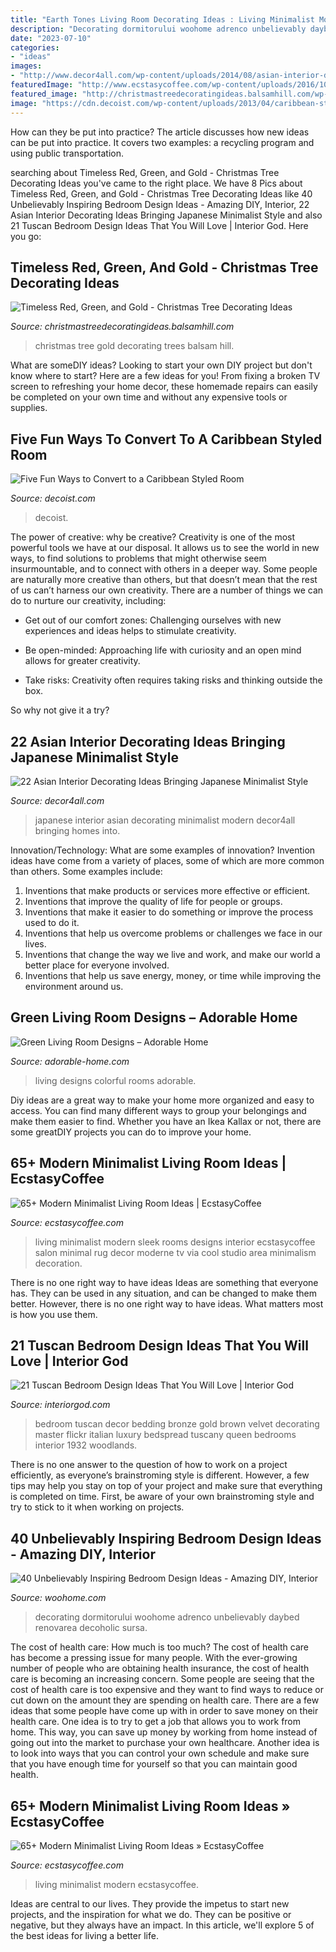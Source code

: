 ```yaml
---
title: "Earth Tones Living Room Decorating Ideas : Living Minimalist Modern Ecstasycoffee"
description: "Decorating dormitorului woohome adrenco unbelievably daybed renovarea decoholic sursa"
date: "2023-07-10"
categories:
- "ideas"
images:
- "http://www.decor4all.com/wp-content/uploads/2014/08/asian-interior-decorating-japanese-minimalist-style-17.jpg"
featuredImage: "http://www.ecstasycoffee.com/wp-content/uploads/2016/10/Sleek-Minimalist-Living-Room.jpg"
featured_image: "http://christmastreedecoratingideas.balsamhill.com/wp-content/uploads/2016/02/DSC_0122-resize.jpg"
image: "https://cdn.decoist.com/wp-content/uploads/2013/04/caribbean-styled-living-room.jpg"
---
```



How can they be put into practice?
The article discusses how new ideas can be put into practice. It covers two examples: a recycling program and using public transportation.

	

		
searching about Timeless Red, Green, and Gold - Christmas Tree Decorating Ideas you've came to the right place. We have 8 Pics about Timeless Red, Green, and Gold - Christmas Tree Decorating Ideas like 40 Unbelievably Inspiring Bedroom Design Ideas - Amazing DIY, Interior, 22 Asian Interior Decorating Ideas Bringing Japanese Minimalist Style and also 21 Tuscan Bedroom Design Ideas That You Will Love | Interior God. Here you go:
		
    
## Timeless Red, Green, And Gold - Christmas Tree Decorating Ideas

<img loading=lazy src="http://christmastreedecoratingideas.balsamhill.com/wp-content/uploads/2016/02/DSC_0122-resize.jpg" onerror="this.onerror=null;this.src='https://tse2.mm.bing.net/th?id=OIP.UXBJK3JMVeZxvcVOzi1y0QHaLH&amp;pid=15.1';" alt="Timeless Red, Green, and Gold - Christmas Tree Decorating Ideas">

_Source: christmastreedecoratingideas.balsamhill.com_

>christmas tree gold decorating trees balsam hill. 

	

What are someDIY ideas?
Looking to start your own DIY project but don't know where to start? Here are a few ideas for you! From fixing a broken TV screen to refreshing your home decor, these homemade repairs can easily be completed on your own time and without any expensive tools or supplies.

    
## Five Fun Ways To Convert To A Caribbean Styled Room

<img loading=lazy src="https://cdn.decoist.com/wp-content/uploads/2013/04/caribbean-styled-living-room.jpg" onerror="this.onerror=null;this.src='https://tse3.mm.bing.net/th?id=OIP.JmP1R3u5bv1sqDQtAZKBBgHaE2&amp;pid=15.1';" alt="Five Fun Ways to Convert to a Caribbean Styled Room">

_Source: decoist.com_

>decoist. 

	

The power of creative: why be creative?
Creativity is one of the most powerful tools we have at our disposal. It allows us to see the world in new ways, to find solutions to problems that might otherwise seem insurmountable, and to connect with others in a deeper way.
Some people are naturally more creative than others, but that doesn’t mean that the rest of us can’t harness our own creativity. There are a number of things we can do to nurture our creativity, including:

- Get out of our comfort zones: Challenging ourselves with new experiences and ideas helps to stimulate creativity.

- Be open-minded: Approaching life with curiosity and an open mind allows for greater creativity.

- Take risks: Creativity often requires taking risks and thinking outside the box.

So why not give it a try?

    
## 22 Asian Interior Decorating Ideas Bringing Japanese Minimalist Style

<img loading=lazy src="http://www.decor4all.com/wp-content/uploads/2014/08/asian-interior-decorating-japanese-minimalist-style-17.jpg" onerror="this.onerror=null;this.src='https://tse4.mm.bing.net/th?id=OIP.dT-nMdBjZvvAxmlmcZtNzgHaEq&amp;pid=15.1';" alt="22 Asian Interior Decorating Ideas Bringing Japanese Minimalist Style">

_Source: decor4all.com_

>japanese interior asian decorating minimalist modern decor4all bringing homes into. 

	

Innovation/Technology: What are some examples of innovation?
Invention ideas have come from a variety of places, some of which are more common than others. Some examples include:
1. Inventions that make products or services more effective or efficient. 
2. Inventions that improve the quality of life for people or groups. 
3. Inventions that make it easier to do something or improve the process used to do it. 
4. Inventions that help us overcome problems or challenges we face in our lives. 
5. Inventions that change the way we live and work, and make our world a better place for everyone involved. 
6. Inventions that help us save energy, money, or time while improving the environment around us.

    
## Green Living Room Designs – Adorable Home

<img loading=lazy src="https://adorable-home.com/wp-content/gallery/green-living-room-designs/green-living-room-designs-12.jpg" onerror="this.onerror=null;this.src='https://tse3.mm.bing.net/th?id=OIP.CV4Zmb184AaU4BKzGeZ0vgHaJ3&amp;pid=15.1';" alt="Green Living Room Designs – Adorable Home">

_Source: adorable-home.com_

>living designs colorful rooms adorable. 

	

Diy ideas are a great way to make your home more organized and easy to access. You can find many different ways to group your belongings and make them easier to find. Whether you have an Ikea Kallax or not, there are some greatDIY projects you can do to improve your home.

    
## 65+ Modern Minimalist Living Room Ideas | EcstasyCoffee

<img loading=lazy src="http://www.ecstasycoffee.com/wp-content/uploads/2016/10/Sleek-Minimalist-Living-Room.jpg" onerror="this.onerror=null;this.src='https://tse1.mm.bing.net/th?id=OIP.ha8Lddt5lEqr14B-vtXgFAHaFb&amp;pid=15.1';" alt="65+ Modern Minimalist Living Room Ideas | EcstasyCoffee">

_Source: ecstasycoffee.com_

>living minimalist modern sleek rooms designs interior ecstasycoffee salon minimal rug decor moderne tv via cool studio area minimalism decoration. 

	

There is no one right way to have ideas
Ideas are something that everyone has. They can be used in any situation, and can be changed to make them better. However, there is no one right way to have ideas. What matters most is how you use them.

    
## 21 Tuscan Bedroom Design Ideas That You Will Love | Interior God

<img loading=lazy src="http://interiorgod.com/wp-content/uploads/2016/11/brown-velvet-bedspread.jpg" onerror="this.onerror=null;this.src='https://tse3.mm.bing.net/th?id=OIP.mGObfPg6nCkYdswqnS9x8AHaLG&amp;pid=15.1';" alt="21 Tuscan Bedroom Design Ideas That You Will Love | Interior God">

_Source: interiorgod.com_

>bedroom tuscan decor bedding bronze gold brown velvet decorating master flickr italian luxury bedspread tuscany queen bedrooms interior 1932 woodlands. 

	

There is no one answer to the question of how to work on a project efficiently, as everyone’s brainstroming style is different. However, a few tips may help you stay on top of your project and make sure that everything is completed on time. First, be aware of your own brainstroming style and try to stick to it when working on projects.

    
## 40 Unbelievably Inspiring Bedroom Design Ideas - Amazing DIY, Interior

<img loading=lazy src="https://www.woohome.com/wp-content/uploads/2014/01/Wonderful-Bedroom-Design-Ideas-25.jpg" onerror="this.onerror=null;this.src='https://tse1.mm.bing.net/th?id=OIP.XXnlCkCaZVCiGzQuTnhzJAHaLH&amp;pid=15.1';" alt="40 Unbelievably Inspiring Bedroom Design Ideas - Amazing DIY, Interior">

_Source: woohome.com_

>decorating dormitorului woohome adrenco unbelievably daybed renovarea decoholic sursa. 

	

The cost of health care: How much is too much?
The cost of health care has become a pressing issue for many people. With the ever-growing number of people who are obtaining health insurance, the cost of health care is becoming an increasing concern. Some people are seeing that the cost of health care is too expensive and they want to find ways to reduce or cut down on the amount they are spending on health care. There are a few ideas that some people have come up with in order to save money on their health care. One idea is to try to get a job that allows you to work from home. This way, you can save up money by working from home instead of going out into the market to purchase your own healthcare. Another idea is to look into ways that you can control your own schedule and make sure that you have enough time for yourself so that you can maintain good health.

    
## 65+ Modern Minimalist Living Room Ideas » EcstasyCoffee

<img loading=lazy src="https://i1.wp.com/www.ecstasycoffee.com/wp-content/uploads/2016/10/Minimalist-Living-Room-Ideas-22.jpg?resize=554%2C831" onerror="this.onerror=null;this.src='https://tse3.mm.bing.net/th?id=OIP.UGWNvZeIJ5PyI3AacDhHzgHaLH&amp;pid=15.1';" alt="65+ Modern Minimalist Living Room Ideas » EcstasyCoffee">

_Source: ecstasycoffee.com_

>living minimalist modern ecstasycoffee. 

	

Ideas are central to our lives. They provide the impetus to start new projects, and the inspiration for what we do. They can be positive or negative, but they always have an impact. In this article, we'll explore 5 of the best ideas for living a better life.


